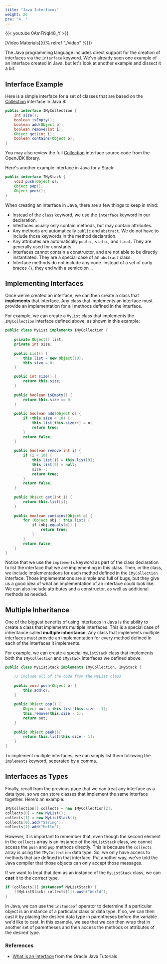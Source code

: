 ```yaml
---
title: "Java Interfaces"
weight: 20
pre: "4. "
---
```


{{< youtube 0AmFNql48_Y  >}}

[Video Materials]({{% relref "./video" %}})

The Java programming language includes direct support for the creation of interfaces via the `interface` keyword. We've already seen one example of an interface created in Java, but let's look at another example and dissect it a bit.

## Interface Example

Here is a simple interface for a set of classes that are based on the [Collection](https://docs.oracle.com/javase/8/docs/api/java/util/Collection.html) interface in Java 8:

```java
public interface IMyCollection {
    int size();
    boolean isEmpty();
    boolean add(Object o);
    boolean remove(int i);
    Object get(int i);
    boolean contains(Object o);
}
```

You may also review the full [Collection](http://hg.openjdk.java.net/jdk8/jdk8/jdk/file/tip/src/share/classes/java/util/Collection.java) interface source code from the OpenJDK library.

Here's another example interface in Java for a Stack:

```java
public interface IMyStack {
    void push(Object o);
    Object pop();
    Object peek();
}
```

When creating an interface in Java, there are a few things to keep in mind:

* Instead of the `class` keyword, we use the `interface` keyword in our declaration.
* Interfaces usually only contain methods, but may contain attributes.
* Any methods are automatically `public` and `abstract`. We do not have to include those keywords in the method declaration.
* Any attributes are automatically `public`, `static`, and `final`. They are generally used for constants. 
* Interfaces cannot contain a constructor, and are not able to be directly instantiated. They are a special case of an `abstract` class.
* Interface methods do not include any code. Instead of a set of curly braces `{}`, they end with a semicolon `;`.

## Implementing Interfaces

Once we've created an interface, we can then create a class that **implements** that interface. Any class that implements an interface must provide an implementation for all methods defined in the interface. 

For example, we can create a `MyList` class that implements the `IMyCollection` interface defined above, as shown in this example:

```java
public class MyList implements IMyCollection {
    
    private Object[] list;
    private int size;
    
    public List() {
        this.list = new Object[10];
        this.size = 0;
    }

    public int size() {
        return this.size;
    }
    
    public boolean isEmpty() {
        return this.size == 0;
    }
    
    public boolean add(Object o) {
        if (this.size < 10) {
            this.list[this.size++] = o;
            return true;
        }
        return false;
    }
    
    public boolean remove(int i) {
        if (i < 10) {
            this.list[i] = this.list[9];
            this.list[9] = null;
            size--;
            return true;
        }
        return false;
    }
    
    public Object get(int i) {
        return this.list[i];
    }
    
    public boolean contains(Object o) {
        for (Object obj : this.list) {
            if (obj.equals(o)) {
                return true;
            }
        }
        return false;
    }
}
```

Notice that we use the `implements` keyword as part of the class declaration to list the interface that we are implementing in this class. Then, in the class, we include implementations for each method defined in the `IMyCollection` interface. Those implementations are simple and full of bugs, but they give us a good idea of what an implementation of an interface could look like. We can also include attributes and a constructor, as well as additional methods as needed. 

## Multiple Inheritance

One of the biggest benefits of using interfaces in Java is the ability to create a class that implements multiple interfaces. This is a special case of inheritance called **multiple inheritance**. Any class that implements multiple interfaces must provide an implementation for every method defined in each of the interfaces it implements. 

For example, we can create a special `MyListStack` class that implements both the `IMyCollection` and `IMyStack` interfaces we defined above:

```java
public class MyListStack implements IMyCollection, IMyStack {

    // include all of the code from the MyList class
    
    public void push(Object o) {
        this.add(o);
    }
    
    public Object pop() {
        Object out = this.list[this.size - 1];
        this.remove(this.size - 1);
        return out;
    }
    
    public Object peek(){
        return this.list[this.size - 1];
    }
}
```

To implement multiple interfaces, we can simply list them following the `implements` keyword, separated by a comma. 

## Interfaces as Types

Finally, recall from the previous page that we can treat any interface as a data type, so we can store classes that implement the same interface together. Here's an example:

```java
IMyCollection[] collects = new IMyCollection[2];
collects[0] = new MyList();
collects[1] = new MyListStack();
collects[0].add("String");
collects[1].add("Hello");
```

However, it is important to remember that, even though the second element in the `collects` array is an instance of the `MyListStack` class, we cannot access the `push` and `pop` methods directly. This is because the `collects` array is using the `IMyCollection` data type. So, we only have access to methods that are defined in that interface. Put another way, we've told the Java compiler that those objects can only accept those messages. 

If we want to treat that item as an instance of the `MyListStack` class, we can **cast** it to the correct type.

```java
if (collects[1] instanceof MyListStack) {
    ((MyListStack) collects[1]).push("World");
}
```

In Java, we can use the `instanceof` operator to determine if a particular object is an instance of a particular class or data type. If so, we can then cast it by placing the desired data type in parentheses before the variable we'd like to cast. In this example, we see that we can then wrap that in another set of parentheses and then access the methods or attributes of the desired type.

### References

* [What is an Interface](https://docs.oracle.com/javase/tutorial/java/concepts/interface.html) from the Oracle Java Tutorials
